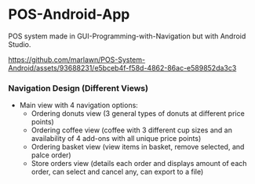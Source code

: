 # POS-Android-App
POS system made in GUI-Programming-with-Navigation but with Android Studio.



https://github.com/marlawn/POS-System-Android/assets/93688231/e5bceb4f-f58d-4862-86ac-e589852da3c3



### Navigation Design (Different Views)
* Main view with 4 navigation options:
  * Ordering donuts view (3 general types of donuts at different price points)
  * Ordering coffee view (coffee with 3 different cup sizes and an availability of 4 add-ons with all unique price points)
  * Ordering basket view (view items in basket, remove selected, and palce order)
  * Store orders view (details each order and displays amount of each order, can select and cancel any, can export to a file)
